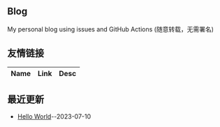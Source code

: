 ## Blog
My personal blog using issues and GitHub Actions (随意转载，无需署名)
## 友情链接
| Name | Link | Desc | 
 | ---- | ---- | ---- |
## 最近更新
- [Hello World](https://github.com/harahi/blog/issues/1)--2023-07-10
